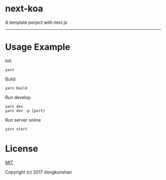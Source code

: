 next-koa
===
A template porject with next.js
***

Usage Example
===
Init

    yarn

Build

    yarn build

Run develop

    yarn dev
    yarn dev -p [port]

Run server online

    yarn start

License
===
[MIT](http://opensource.org/licenses/MIT)

Copyright (c) 2017 dongkunshan
